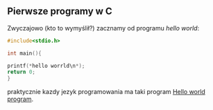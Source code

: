 ## Pierwsze programy w C

Zwyczajowo (kto to wymyślił?) zacznamy od programu
*hello world*:

```c
#include<stdio.h>

int main(){

printf(*hello worrld\n*);
return 0;
}
```
praktycznie kazdy jezyk programowania ma taki program [Hello world program][1].

[1]:http://pl.wikipedia.org/wiki/Hello_world
